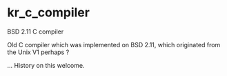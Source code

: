 # kr_c_compiler
BSD 2.11 C compiler

Old C compiler which was implemented on BSD 2.11,
which originated from the Unix V1 perhaps ?

... History on this welcome.